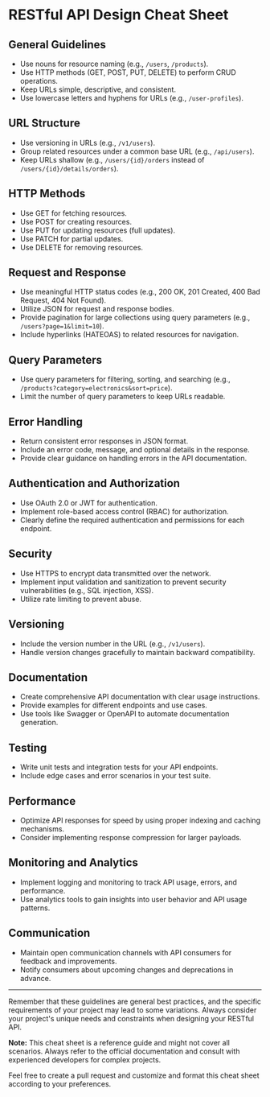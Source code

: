 # RESTful API Design Cheat Sheet

## General Guidelines
- Use nouns for resource naming (e.g., `/users`, `/products`).
- Use HTTP methods (GET, POST, PUT, DELETE) to perform CRUD operations.
- Keep URLs simple, descriptive, and consistent.
- Use lowercase letters and hyphens for URLs (e.g., `/user-profiles`).

## URL Structure
- Use versioning in URLs (e.g., `/v1/users`).
- Group related resources under a common base URL (e.g., `/api/users`).
- Keep URLs shallow (e.g., `/users/{id}/orders` instead of `/users/{id}/details/orders`).

## HTTP Methods
- Use GET for fetching resources.
- Use POST for creating resources.
- Use PUT for updating resources (full updates).
- Use PATCH for partial updates.
- Use DELETE for removing resources.

## Request and Response
- Use meaningful HTTP status codes (e.g., 200 OK, 201 Created, 400 Bad Request, 404 Not Found).
- Utilize JSON for request and response bodies.
- Provide pagination for large collections using query parameters (e.g., `/users?page=1&limit=10`).
- Include hyperlinks (HATEOAS) to related resources for navigation.

## Query Parameters
- Use query parameters for filtering, sorting, and searching (e.g., `/products?category=electronics&sort=price`).
- Limit the number of query parameters to keep URLs readable.

## Error Handling
- Return consistent error responses in JSON format.
- Include an error code, message, and optional details in the response.
- Provide clear guidance on handling errors in the API documentation.

## Authentication and Authorization
- Use OAuth 2.0 or JWT for authentication.
- Implement role-based access control (RBAC) for authorization.
- Clearly define the required authentication and permissions for each endpoint.

## Security
- Use HTTPS to encrypt data transmitted over the network.
- Implement input validation and sanitization to prevent security vulnerabilities (e.g., SQL injection, XSS).
- Utilize rate limiting to prevent abuse.

## Versioning
- Include the version number in the URL (e.g., `/v1/users`).
- Handle version changes gracefully to maintain backward compatibility.

## Documentation
- Create comprehensive API documentation with clear usage instructions.
- Provide examples for different endpoints and use cases.
- Use tools like Swagger or OpenAPI to automate documentation generation.

## Testing
- Write unit tests and integration tests for your API endpoints.
- Include edge cases and error scenarios in your test suite.

## Performance
- Optimize API responses for speed by using proper indexing and caching mechanisms.
- Consider implementing response compression for larger payloads.

## Monitoring and Analytics
- Implement logging and monitoring to track API usage, errors, and performance.
- Use analytics tools to gain insights into user behavior and API usage patterns.

## Communication
- Maintain open communication channels with API consumers for feedback and improvements.
- Notify consumers about upcoming changes and deprecations in advance.

---

Remember that these guidelines are general best practices, and the specific requirements of your project may lead to some variations. Always consider your project's unique needs and constraints when designing your RESTful API.

**Note:** This cheat sheet is a reference guide and might not cover all scenarios. Always refer to the official documentation and consult with experienced developers for complex projects.

Feel free to create a pull request and customize and format this cheat sheet according to your preferences.
